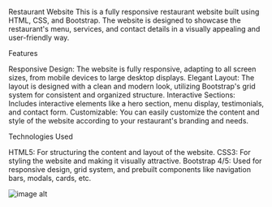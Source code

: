 Restaurant Website
This is a fully responsive restaurant website built using HTML, CSS, and Bootstrap. The website is designed to showcase the restaurant's menu, services, and contact details in a visually appealing and user-friendly way.

Features

Responsive Design: The website is fully responsive, adapting to all screen sizes, from mobile devices to large desktop displays.
Elegant Layout: The layout is designed with a clean and modern look, utilizing Bootstrap's grid system for consistent and organized structure.
Interactive Sections: Includes interactive elements like a hero section, menu display, testimonials, and contact form.
Customizable: You can easily customize the content and style of the website according to your restaurant's branding and needs.

Technologies Used

HTML5: For structuring the content and layout of the website.
CSS3: For styling the website and making it visually attractive.
Bootstrap 4/5: Used for responsive design, grid system, and prebuilt components like navigation bars, modals, cards, etc.

![image alt](https://github.com/ArunkumarBolli/Restaurant-Website/blob/997eeb65183c4640de5baefa8847a7a93800e896/screencapture-127-0-0-1-8080-2024-09-27-00_52_09.png)

